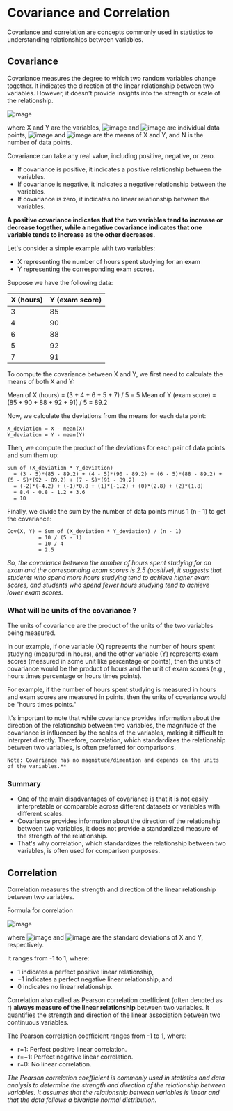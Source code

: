# Covariance and Correlation
Covariance and correlation are concepts commonly used in statistics to understanding relationships between variables.

## Covariance
Covariance measures the degree to which two random variables change together. It indicates the direction of the linear relationship between two variables. However, it doesn't provide insights into the strength or scale of the relationship.

![image](https://github.com/sateeshfrnd/Statistics/assets/8160366/8d26bc73-39d8-4eb3-808f-1ae80a1fcc60)

where X and Y are the variables, ![image](https://github.com/sateeshfrnd/Statistics/assets/8160366/92a8989c-2197-4f92-9cf7-dbdb8f935210) and ![image](https://github.com/sateeshfrnd/Statistics/assets/8160366/b03b5e9f-e88a-4707-a4a8-7eb8072a69ae) are individual data points, ![image](https://github.com/sateeshfrnd/Statistics/assets/8160366/1c507e4f-67d0-4dd7-9b67-895e1069c853) and ![image](https://github.com/sateeshfrnd/Statistics/assets/8160366/a77dc7da-6a95-4365-abcb-4478033e768f) are the means of X and Y, and N is the number of data points.

Covariance can take any real value, including positive, negative, or zero.
- If covariance is positive, it indicates a positive relationship between the variables.
- If covariance is negative, it indicates a negative relationship between the variables.
- If covariance is zero, it indicates no linear relationship between the variables.

**A positive covariance indicates that the two variables tend to increase or decrease together, while a negative covariance indicates that one variable tends to increase as the other decreases.**

Let's consider a simple example with two variables: 
- X representing the number of hours spent studying for an exam
- Y representing the corresponding exam scores. 

Suppose we have the following data:


X (hours)  |  Y (exam score)
--- | --- 
3|85
4|90
6|88
5|92
7|91


To compute the covariance between X and Y, we first need to calculate the means of both X and Y:

Mean of X (hours) = (3 + 4 + 6 + 5 + 7) / 5 = 5
Mean of Y (exam score) = (85 + 90 + 88 + 92 + 91) / 5 = 89.2

Now, we calculate the deviations from the means for each data point:

```
X_deviation = X - mean(X)
Y_deviation = Y - mean(Y)
```

Then, we compute the product of the deviations for each pair of data points and sum them up:

```
Sum of (X_deviation * Y_deviation)
  = (3 - 5)*(85 - 89.2) + (4 - 5)*(90 - 89.2) + (6 - 5)*(88 - 89.2) + (5 - 5)*(92 - 89.2) + (7 - 5)*(91 - 89.2)
  = (-2)*(-4.2) + (-1)*0.8 + (1)*(-1.2) + (0)*(2.8) + (2)*(1.8)
  = 8.4 - 0.8 - 1.2 + 3.6
  = 10
```

Finally, we divide the sum by the number of data points minus 1 (n - 1) to get the covariance:

```
Cov(X, Y) = Sum of (X_deviation * Y_deviation) / (n - 1)
          = 10 / (5 - 1)
          = 10 / 4
          = 2.5
```

*So, the covariance between the number of hours spent studying for an exam and the corresponding exam scores is 2.5 (positive), it suggests that students who spend more hours studying tend to achieve higher exam scores, and students who spend fewer hours studying tend to achieve lower exam scores.*

### What will be units of the covariance ?

The units of covariance are the product of the units of the two variables being measured. 

In our example, if one variable (X) represents the number of hours spent studying (measured in hours), and the other variable (Y) represents exam scores (measured in some unit like percentage or points), then the units of covariance would be the product of hours and the unit of exam scores (e.g., hours times percentage or hours times points).

For example, if the number of hours spent studying is measured in hours and exam scores are measured in points, then the units of covariance would be "hours times points." 

It's important to note that while covariance provides information about the direction of the relationship between two variables, the magnitude of the covariance is influenced by the scales of the variables, making it difficult to interpret directly. Therefore, correlation, which standardizes the relationship between two variables, is often preferred for comparisons.

```
Note: Covariance has no magnitude/dimention and depends on the units of the variables.**
```
### Summary
- One of the main disadvantages of covariance is that it is not easily interpretable or comparable across different datasets or variables with different scales.
- Covariance provides information about the direction of the relationship between two variables, it does not provide a standardized measure of the strength of the relationship.
- That's why correlation, which standardizes the relationship between two variables, is often used for comparison purposes.

## Correlation
Correlation measures the strength and direction of the linear relationship between two variables.

Formula for correlation 

![image](https://github.com/sateeshfrnd/Statistics/assets/8160366/990fb7f9-3b0e-46fe-b47a-606fed45b6cf)

where ![image](https://github.com/sateeshfrnd/Statistics/assets/8160366/6233ee38-6887-46b7-b219-0e043fb64550) and ![image](https://github.com/sateeshfrnd/Statistics/assets/8160366/d70ae2a8-3884-44fd-b238-f97ee0564e3f) are the standard deviations of X and Y, respectively.

It ranges from -1 to 1, where:
- 1 indicates a perfect positive linear relationship,
- −1 indicates a perfect negative linear relationship, and
- 0 indicates no linear relationship.

Correlation also called as Pearson correlation coefficient (often denoted as r) **always measure of the linear relationship** between two variables. It quantifies the strength and direction of the linear association between two continuous variables. 

The Pearson correlation coefficient ranges from -1 to 1, where:
- r=1: Perfect positive linear correlation.
- r=−1: Perfect negative linear correlation.
- r=0: No linear correlation.

*The Pearson correlation coefficient is commonly used in statistics and data analysis to determine the strength and direction of the relationship between variables. It assumes that the relationship between variables is linear and that the data follows a bivariate normal distribution.*

